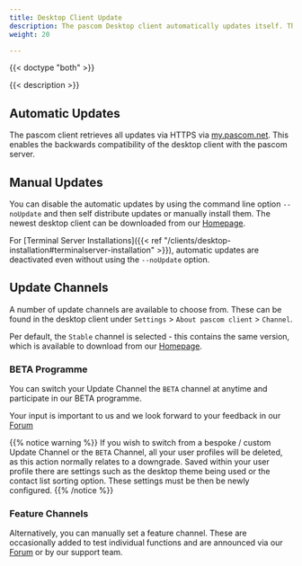 ```yaml
---
title: Desktop Client Update
description: The pascom Desktop client automatically updates itself. Through using our Update Channels, it is very simple to use for example our BETA and feature versions.
weight: 20

---
```


{{< doctype "both" >}}
 
{{< description >}}

## Automatic Updates

The pascom client retrieves all updates via HTTPS via [my.pascom.net](https://my.pascom.net/). This enables the backwards compatibility of the desktop client with the pascom server.

## Manual Updates

You can disable the automatic updates by using the command line option `--noUpdate` and then self distribute updates or manually install them. The newest desktop client can be downloaded from our [Homepage](https://www.pascom.net/en/downloads/#clients).

For [Terminal Server Installations]({{< ref "/clients/desktop-installation#terminalserver-installation" >}}), automatic updates are deactivated even without using the  `--noUpdate` option.

## Update Channels

A number of update channels are available to choose from.
These can be found in the desktop client under `Settings` > `About pascom client` > `Channel`. 

Per default, the `Stable` channel is selected - this contains the same version, which is available to download from our [Homepage](https://www.pascom.net/en/downloads/#clients).

### BETA Programme

You can switch your Update Channel the `BETA` channel at anytime and participate in our BETA programme. 

Your input is important to us and we look forward to your feedback in our [Forum](https://www.pascom.net/forum/)

{{% notice warning %}}
If you wish to switch from a bespoke / custom Update Channel or the `BETA` Channel, all your user profiles will be deleted, as this action normally relates to a downgrade. Saved within your user profile there are settings such as the desktop theme being used or the contact list sorting option. These settings must be then be newly configured.
{{% /notice %}}

### Feature Channels

Alternatively, you can manually set a feature channel. These are occasionally added to test individual functions and are announced via our [Forum](https://www.pascom.net/forum/) or by our support team. 
